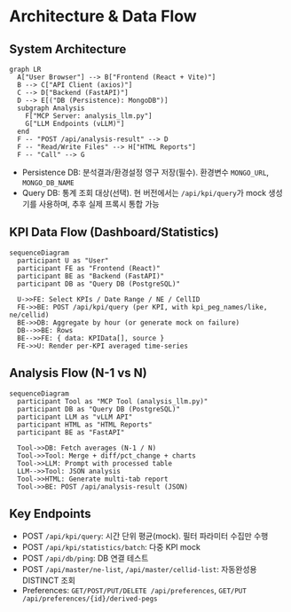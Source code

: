 # Architecture & Data Flow

## System Architecture
```mermaid
graph LR
  A["User Browser"] --> B["Frontend (React + Vite)"]
  B --> C["API Client (axios)"]
  C --> D["Backend (FastAPI)"]
  D --> E[("DB (Persistence): MongoDB")]
  subgraph Analysis
    F["MCP Server: analysis_llm.py"]
    G["LLM Endpoints (vLLM)"]
  end
  F -- "POST /api/analysis-result" --> D
  F -- "Read/Write Files" --> H["HTML Reports"]
  F -- "Call" --> G
```

- Persistence DB: 분석결과/환경설정 영구 저장(필수). 환경변수 `MONGO_URL`, `MONGO_DB_NAME`
- Query DB: 통계 조회 대상(선택). 현 버전에서는 `/api/kpi/query`가 mock 생성기를 사용하며, 추후 실제 프록시 통합 가능

## KPI Data Flow (Dashboard/Statistics)
```mermaid
sequenceDiagram
  participant U as "User"
  participant FE as "Frontend (React)"
  participant BE as "Backend (FastAPI)"
  participant DB as "Query DB (PostgreSQL)"

  U->>FE: Select KPIs / Date Range / NE / CellID
  FE->>BE: POST /api/kpi/query (per KPI, with kpi_peg_names/like, ne/cellid)
  BE->>DB: Aggregate by hour (or generate mock on failure)
  DB-->>BE: Rows
  BE-->>FE: { data: KPIData[], source }
  FE->>U: Render per-KPI averaged time-series
```

## Analysis Flow (N-1 vs N)
```mermaid
sequenceDiagram
  participant Tool as "MCP Tool (analysis_llm.py)"
  participant DB as "Query DB (PostgreSQL)"
  participant LLM as "vLLM API"
  participant HTML as "HTML Reports"
  participant BE as "FastAPI"

  Tool->>DB: Fetch averages (N-1 / N)
  Tool->>Tool: Merge + diff/pct_change + charts
  Tool->>LLM: Prompt with processed table
  LLM-->>Tool: JSON analysis
  Tool->>HTML: Generate multi-tab report
  Tool->>BE: POST /api/analysis-result (JSON)
```

## Key Endpoints
- POST `/api/kpi/query`: 시간 단위 평균(mock). 필터 파라미터 수집만 수행
- POST `/api/kpi/statistics/batch`: 다중 KPI mock
- POST `/api/db/ping`: DB 연결 테스트
- POST `/api/master/ne-list`, `/api/master/cellid-list`: 자동완성용 DISTINCT 조회
- Preferences: `GET/POST/PUT/DELETE /api/preferences`, `GET/PUT /api/preferences/{id}/derived-pegs`
